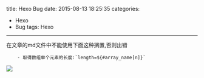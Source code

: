 title: Hexo Bug
date: 2015-08-13 18:25:35
categories: 
- Hexo
- Bug
tags: Hexo
---

在文章的md文件中不能使用下面这种搁置,否则出错

``` text
    - 取得数组单个元素的长度:`length=${#array_name[n]}`
```

![](/images/hexo/bug/1.png)
